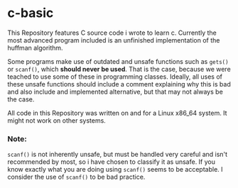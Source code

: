 # c-basic
This Repository features C source code i wrote to learn c. Currently the most advanced program included is an
unfinished implementation of the huffman algorithm.

Some programs make use of outdated and unsafe functions such as `gets()` or `scanf()`, which **should never be used**.
That is the case, because we were teached to use some of these in programming classes. Ideally, all uses
of these unsafe functions should include a comment explaining why this is bad and also include and implemented
alternative, but that may not always be the case.

All code in this Repository was written on and for a Linux x86_64 system. It might not work on other systems.

### Note:

`scanf()` is not inherently unsafe, but must be handled very careful and isn't recommended by most, so i have
chosen to classify it as unsafe. If you know exactly what you are doing using `scanf()` seems to be acceptable.
I consider the use of `scanf()` to be bad practice.
